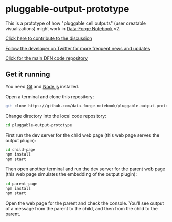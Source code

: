 # pluggable-output-prototype

This is a prototype of how "pluggable cell outputs" (user creatable visualizations) might work in [Data-Forge Notebook](https://www.data-forge-notebook.com/) v2.

[Click here to contribute to the discussion](https://github.com/data-forge-notebook/editor-core/issues/1)

[Follow the developer on Twitter for more frequent news and updates](https://twitter.com/codecapers)

[Click for the main DFN code repository](https://github.com/data-forge-notebook/editor-core)

## Get it running

You need [Git](https://git-scm.com/) and [Node.js](https://nodejs.org/) installed.

Open a terminal and clone this repository:

```bash
git clone https://github.com/data-forge-notebook/pluggable-output-prototype.git
```

Change directory into the local code repository:

```bash
cd pluggable-output-prototype
```

First run the dev server for the child web page (this web page serves the output plugin):

```bash
cd child-page
npm install
npm start
```

Then open another terminal and run the dev server for the parent web page (this web page simulates the embedding of the output plugin):

```bash
cd parent-page
npm install
npm start
```

Open the web page for the parent and check the console. You'll see output of a message from the parent to the child, and then from the child to the parent.

